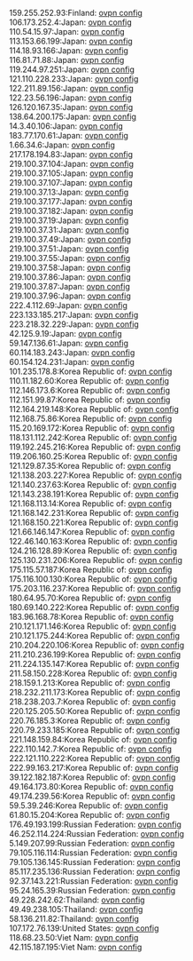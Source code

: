 159.255.252.93:Finland: [ovpn config](vpn/159_255_252_93.ovpn)  
106.173.252.4:Japan: [ovpn config](vpn/106_173_252_4.ovpn)  
110.54.15.97:Japan: [ovpn config](vpn/110_54_15_97.ovpn)  
113.153.66.199:Japan: [ovpn config](vpn/113_153_66_199.ovpn)  
114.18.93.166:Japan: [ovpn config](vpn/114_18_93_166.ovpn)  
116.81.71.88:Japan: [ovpn config](vpn/116_81_71_88.ovpn)  
119.244.97.251:Japan: [ovpn config](vpn/119_244_97_251.ovpn)  
121.110.228.233:Japan: [ovpn config](vpn/121_110_228_233.ovpn)  
122.211.89.156:Japan: [ovpn config](vpn/122_211_89_156.ovpn)  
122.23.56.196:Japan: [ovpn config](vpn/122_23_56_196.ovpn)  
126.120.167.35:Japan: [ovpn config](vpn/126_120_167_35.ovpn)  
138.64.200.175:Japan: [ovpn config](vpn/138_64_200_175.ovpn)  
14.3.40.106:Japan: [ovpn config](vpn/14_3_40_106.ovpn)  
183.77.170.61:Japan: [ovpn config](vpn/183_77_170_61.ovpn)  
1.66.34.6:Japan: [ovpn config](vpn/1_66_34_6.ovpn)  
217.178.194.83:Japan: [ovpn config](vpn/217_178_194_83.ovpn)  
219.100.37.104:Japan: [ovpn config](vpn/219_100_37_104.ovpn)  
219.100.37.105:Japan: [ovpn config](vpn/219_100_37_105.ovpn)  
219.100.37.107:Japan: [ovpn config](vpn/219_100_37_107.ovpn)  
219.100.37.13:Japan: [ovpn config](vpn/219_100_37_13.ovpn)  
219.100.37.177:Japan: [ovpn config](vpn/219_100_37_177.ovpn)  
219.100.37.182:Japan: [ovpn config](vpn/219_100_37_182.ovpn)  
219.100.37.19:Japan: [ovpn config](vpn/219_100_37_19.ovpn)  
219.100.37.31:Japan: [ovpn config](vpn/219_100_37_31.ovpn)  
219.100.37.49:Japan: [ovpn config](vpn/219_100_37_49.ovpn)  
219.100.37.51:Japan: [ovpn config](vpn/219_100_37_51.ovpn)  
219.100.37.55:Japan: [ovpn config](vpn/219_100_37_55.ovpn)  
219.100.37.58:Japan: [ovpn config](vpn/219_100_37_58.ovpn)  
219.100.37.86:Japan: [ovpn config](vpn/219_100_37_86.ovpn)  
219.100.37.87:Japan: [ovpn config](vpn/219_100_37_87.ovpn)  
219.100.37.96:Japan: [ovpn config](vpn/219_100_37_96.ovpn)  
222.4.112.69:Japan: [ovpn config](vpn/222_4_112_69.ovpn)  
223.133.185.217:Japan: [ovpn config](vpn/223_133_185_217.ovpn)  
223.218.32.229:Japan: [ovpn config](vpn/223_218_32_229.ovpn)  
42.125.9.19:Japan: [ovpn config](vpn/42_125_9_19.ovpn)  
59.147.136.61:Japan: [ovpn config](vpn/59_147_136_61.ovpn)  
60.114.183.243:Japan: [ovpn config](vpn/60_114_183_243.ovpn)  
60.154.124.231:Japan: [ovpn config](vpn/60_154_124_231.ovpn)  
101.235.178.8:Korea Republic of: [ovpn config](vpn/101_235_178_8.ovpn)  
110.11.182.60:Korea Republic of: [ovpn config](vpn/110_11_182_60.ovpn)  
112.146.173.6:Korea Republic of: [ovpn config](vpn/112_146_173_6.ovpn)  
112.151.99.87:Korea Republic of: [ovpn config](vpn/112_151_99_87.ovpn)  
112.164.219.148:Korea Republic of: [ovpn config](vpn/112_164_219_148.ovpn)  
112.168.75.86:Korea Republic of: [ovpn config](vpn/112_168_75_86.ovpn)  
115.20.169.172:Korea Republic of: [ovpn config](vpn/115_20_169_172.ovpn)  
118.131.112.242:Korea Republic of: [ovpn config](vpn/118_131_112_242.ovpn)  
119.192.245.216:Korea Republic of: [ovpn config](vpn/119_192_245_216.ovpn)  
119.206.160.25:Korea Republic of: [ovpn config](vpn/119_206_160_25.ovpn)  
121.129.87.35:Korea Republic of: [ovpn config](vpn/121_129_87_35.ovpn)  
121.138.203.227:Korea Republic of: [ovpn config](vpn/121_138_203_227.ovpn)  
121.140.237.63:Korea Republic of: [ovpn config](vpn/121_140_237_63.ovpn)  
121.143.238.191:Korea Republic of: [ovpn config](vpn/121_143_238_191.ovpn)  
121.168.113.14:Korea Republic of: [ovpn config](vpn/121_168_113_14.ovpn)  
121.168.142.231:Korea Republic of: [ovpn config](vpn/121_168_142_231.ovpn)  
121.168.150.221:Korea Republic of: [ovpn config](vpn/121_168_150_221.ovpn)  
121.66.146.147:Korea Republic of: [ovpn config](vpn/121_66_146_147.ovpn)  
122.46.140.163:Korea Republic of: [ovpn config](vpn/122_46_140_163.ovpn)  
124.216.128.89:Korea Republic of: [ovpn config](vpn/124_216_128_89.ovpn)  
125.130.231.206:Korea Republic of: [ovpn config](vpn/125_130_231_206.ovpn)  
175.115.57.187:Korea Republic of: [ovpn config](vpn/175_115_57_187.ovpn)  
175.116.100.130:Korea Republic of: [ovpn config](vpn/175_116_100_130.ovpn)  
175.203.116.237:Korea Republic of: [ovpn config](vpn/175_203_116_237.ovpn)  
180.64.95.70:Korea Republic of: [ovpn config](vpn/180_64_95_70.ovpn)  
180.69.140.222:Korea Republic of: [ovpn config](vpn/180_69_140_222.ovpn)  
183.96.168.78:Korea Republic of: [ovpn config](vpn/183_96_168_78.ovpn)  
210.121.171.146:Korea Republic of: [ovpn config](vpn/210_121_171_146.ovpn)  
210.121.175.244:Korea Republic of: [ovpn config](vpn/210_121_175_244.ovpn)  
210.204.220.106:Korea Republic of: [ovpn config](vpn/210_204_220_106.ovpn)  
211.210.236.199:Korea Republic of: [ovpn config](vpn/211_210_236_199.ovpn)  
211.224.135.147:Korea Republic of: [ovpn config](vpn/211_224_135_147.ovpn)  
211.58.150.228:Korea Republic of: [ovpn config](vpn/211_58_150_228.ovpn)  
218.159.1.213:Korea Republic of: [ovpn config](vpn/218_159_1_213.ovpn)  
218.232.211.173:Korea Republic of: [ovpn config](vpn/218_232_211_173.ovpn)  
218.238.203.7:Korea Republic of: [ovpn config](vpn/218_238_203_7.ovpn)  
220.125.205.50:Korea Republic of: [ovpn config](vpn/220_125_205_50.ovpn)  
220.76.185.3:Korea Republic of: [ovpn config](vpn/220_76_185_3.ovpn)  
220.79.233.185:Korea Republic of: [ovpn config](vpn/220_79_233_185.ovpn)  
221.148.159.84:Korea Republic of: [ovpn config](vpn/221_148_159_84.ovpn)  
222.110.142.7:Korea Republic of: [ovpn config](vpn/222_110_142_7.ovpn)  
222.121.110.222:Korea Republic of: [ovpn config](vpn/222_121_110_222.ovpn)  
222.99.163.217:Korea Republic of: [ovpn config](vpn/222_99_163_217.ovpn)  
39.122.182.187:Korea Republic of: [ovpn config](vpn/39_122_182_187.ovpn)  
49.164.173.80:Korea Republic of: [ovpn config](vpn/49_164_173_80.ovpn)  
49.174.239.56:Korea Republic of: [ovpn config](vpn/49_174_239_56.ovpn)  
59.5.39.246:Korea Republic of: [ovpn config](vpn/59_5_39_246.ovpn)  
61.80.15.204:Korea Republic of: [ovpn config](vpn/61_80_15_204.ovpn)  
176.49.193.199:Russian Federation: [ovpn config](vpn/176_49_193_199.ovpn)  
46.252.114.224:Russian Federation: [ovpn config](vpn/46_252_114_224.ovpn)  
5.149.207.99:Russian Federation: [ovpn config](vpn/5_149_207_99.ovpn)  
79.105.116.114:Russian Federation: [ovpn config](vpn/79_105_116_114.ovpn)  
79.105.136.145:Russian Federation: [ovpn config](vpn/79_105_136_145.ovpn)  
85.117.235.136:Russian Federation: [ovpn config](vpn/85_117_235_136.ovpn)  
92.37.143.221:Russian Federation: [ovpn config](vpn/92_37_143_221.ovpn)  
95.24.165.39:Russian Federation: [ovpn config](vpn/95_24_165_39.ovpn)  
49.228.242.62:Thailand: [ovpn config](vpn/49_228_242_62.ovpn)  
49.49.238.105:Thailand: [ovpn config](vpn/49_49_238_105.ovpn)  
58.136.211.82:Thailand: [ovpn config](vpn/58_136_211_82.ovpn)  
107.172.76.139:United States: [ovpn config](vpn/107_172_76_139.ovpn)  
118.68.23.50:Viet Nam: [ovpn config](vpn/118_68_23_50.ovpn)  
42.115.187.195:Viet Nam: [ovpn config](vpn/42_115_187_195.ovpn)  
